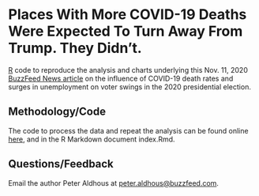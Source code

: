 # Places With More COVID-19 Deaths Were Expected To Turn Away From Trump. They Didn’t.

[R](https://www.r-project.org/) code to reproduce the analysis and charts underlying this Nov. 11, 2020 [BuzzFeed News article](https://buzzfeednews.cm/article/peteraldhous/coronavirus-deaths-unemployment-trump-election-results) on the influence of COVID-19 death rates and surges in unemployment on voter swings in the 2020 presidential election.

## Methodology/Code

The code to process the data and repeat the analysis can be found online [here](https://buzzfeednews.github.io/2020-11-covid-election/), and in the R Markdown document index.Rmd.


## Questions/Feedback

Email the author Peter Aldhous at peter.aldhous@buzzfeed.com.